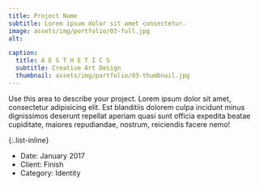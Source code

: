 ```yaml
---
title: Project Name
subtitle: Lorem ipsum dolor sit amet consectetur.
image: assets/img/portfolio/03-full.jpg
alt: 

caption:
  title: A E S T H E T I C S
  subtitle: Creative Art Design
  thumbnail: assets/img/portfolio/03-thumbnail.jpg
---
```

Use this area to describe your project. Lorem ipsum dolor sit amet, consectetur adipisicing elit. Est blanditiis dolorem culpa incidunt minus dignissimos deserunt repellat aperiam quasi sunt officia expedita beatae cupiditate, maiores repudiandae, nostrum, reiciendis facere nemo!

{:.list-inline}
- Date: January 2017
- Client: Finish
- Category: Identity

